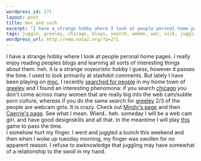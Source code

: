 ```yaml
--- 
wordpress_id: 271
layout: post
title: moc and such
excerpt: "I have a strange hobby where I look at people peronal home pages. I really enjoy reading peoples blogs and learning all sorts of interesting things about them. heh. it is a strange voyeuristic hobby I guess, however it passes the time. I used to look primarily at slashdot comments. But lately I have been playing on moc, I recently "
tags: juggle, greeley, chicago, blogs, search, women, war, sick, juggling, design, games, girls, porn
wordpress_url: http://new.nata2.org/?p=271
---
```

I have a strange hobby where I look at people peronal home pages. I really enjoy reading peoples blogs and learning all sorts of interesting things about them. heh. it is a strange voyeuristic hobby I guess, however it passes the time. I used to look primarily at slashdot comments. But lately I have been playing on <a href="http://www.makeoutclub.com">moc</a>, I recently <a href="http://www.makeoutclub.com/03/search_results.phtml?gender=either&amp;searchfield=location&amp;searchterm=greeley&amp;reverse=#">searched for people</a> in my home town of <a href="http://www.greeleycvb.com/aboutgreeleyf.html">greeley</a> and I found an interesting phenomona: if you search <a href="http://www.makeoutclub.com/03/search_results.phtml?gender=girls&amp;searchfield=location&amp;searchterm=chicago&amp;page=2&amp;reverse=#">chicago</a> you don't come across many women that are really big into the web cam/subtle porn culture,  whereas if you do the same search for <a href="http://www.makeoutclub.com/03/search_results.phtml?gender=girls&amp;searchfield=location&amp;searchterm=greeley&amp;reverse=#">greeley</a> 2/3 of the people are webcam girls. It is crazy. Check out <a href="http://5ilver.net">Mindy's page</a> and then <a href="http://caerrie.com/">Caerrie's page</a>. See what I mean. Wierd.. heh. someday I will be a web cam girl. and have good designskills and all that. In the meantime I will play <a href="http://www.gamespyarcade.com/software/webgames/sicktwisted//fivefinger/fivefinger_index.htm">this</a> game to pass the time. <br/>I somehow hurt my finger. I went and juggled a bunch this weekend and then when I woke up tuesday morning, my finger was swollen for no apparent reason. I refuse to awknowledge that juggling may have somewhat of a relationship to the swoll in my hand.
